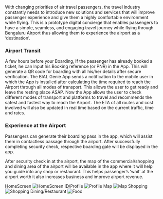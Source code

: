 With changing priorities of air travel passengers, 
the travel industry constantly needs to introduce new solutions and services that will improve 
passenger experience and give them a highly comfortable environment while flying.
This is a prototype digital concierge that enables passengers to have a simple, seamless, and engaging travel journey 
while flying through Bengaluru Airport thus allowing them to experience the airport as a ‘destination’. 

### Airport Transit ###
A few hours before your Boarding, If the passenger has already booked a ticket, he can Input his
Booking reference (or PNR) in the App. This will generate a QR code for boarding with all his/her details after secure
verification. The BIAL Genie App sends a notification to the mobile user in which the App is
installed after calculating the time required to reach the Airport through all modes of transport.
This allows the user to get ready and leave the resting place ASAP. Now the App allows the user
to check different modes of transport and platforms to travel and recommends the safest and
fastest way to reach the Airport. The ETA of all routes and cost involved will also be updated in
real time based on the current traffic, time and rates.

### Experience at the Airport ###
Passengers can generate their boarding pass in the app, which will assist them in contactless
passage through the airport. After successfully completing security check, respective boarding gate will 
be displayed in the app.

After security check in at the airport, the map of the commercial/shopping and dining area of the airport will be available
in the app where it will help you guide into any shop or restaurant. This helps passenger’s ‘wait’ at the airport worth it also 
increases business and improve airport revenue.

HomeScreen
![HomeScreen](https://user-images.githubusercontent.com/57354593/181224235-587ed1b7-495f-4a4c-9722-877e5af37970.jpg)
ID/Profile
![Profile](https://user-images.githubusercontent.com/57354593/181223624-feb33c84-5b78-4aaa-b79e-188f34905d44.jpg)
Map
![Map](https://user-images.githubusercontent.com/57354593/181223734-be3bbd30-031f-4a7e-bdfb-39eb5ccf7872.jpg)
Shopping
![Shopping](https://user-images.githubusercontent.com/57354593/181223877-e3e944e6-2ee1-4079-9d10-3aa95286058f.jpg)
Dining/Restaurant
![Food](https://user-images.githubusercontent.com/57354593/181223999-ded18fb2-b49d-4323-b1ac-95fb7bc598d6.jpg)






